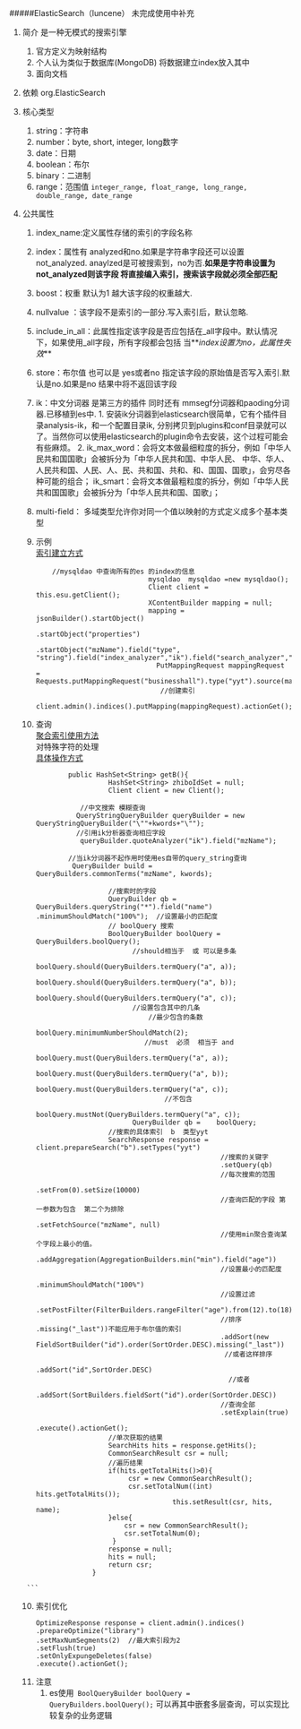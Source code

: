 #####ElasticSearch（luncene）  未完成使用中补充

1. 简介
    是一种无模式的搜索引擎 
    1. 官方定义为映射结构
    2. 个人认为类似于数据库(MongoDB) 将数据建立index放入其中 
    3. 面向文档
    
2. 依赖  org.ElasticSearch

3.  核心类型
    1.  string：字符串 
    2.  number：byte, short, integer, long数字
    3.  date：日期
    4.  boolean：布尔
    5.  binary：二进制
    6.  range：范围值 `integer_range, float_range, long_range, double_range, date_range`
    
4.  公共属性
     1.  index_name:定义属性存储的索引的字段名称
     2.  index：属性有 analyzed和no.如果是字符串字段还可以设置not_analyzed.
          anaylzed是可被搜索到，no为否.**如果是字符串设置为 not_analyzed则该字段
          将直接编入索引，搜索该字段就必须全部匹配**
     3.  boost：权重 默认为1 越大该字段的权重越大.
     4.  nullvalue ：该字段不是索引的一部分.写入索引后，默认忽略.
     5.  include_in_all：此属性指定该字段是否应包括在_all字段中。默认情况下，如果使用_all字段，所有字段都会包括
            当**_index设置为no，此属性失效_**
     6.  store：布尔值 也可以是 yes或者no 指定该字段的原始值是否写入索引.默认是no.如果是no 结果中将不返回该字段
     7.  ik：中文分词器  是第三方的插件 同时还有 mmsegf分词器和paoding分词器.已移植到es中.
                1.  安装ik分词器到elasticsearch很简单，它有个插件目录analysis-ik，和一个配置目录ik, 
                分别拷贝到plugins和conf目录就可以了。当然你可以使用elasticsearch的plugin命令去安装，这个过程可能会有些麻烦。
                2.  ik_max_word：会将文本做最细粒度的拆分，例如「中华人民共和国国歌」会被拆分为「中华人民共和国、中华人民、
                中华、华人、人民共和国、人民、人、民、共和国、共和、和、国国、国歌」，会穷尽各种可能的组合； 
                    ik_smart：会将文本做最粗粒度的拆分，例如「中华人民共和国国歌」会被拆分为「中华人民共和国、国歌」；
     8.   multi-field： 多域类型允许你对同一个值以映射的方式定义成多个基本类型  
     8.   示例 <br>
            [索引建立方式](https://blog.csdn.net/napoay/article/details/51707023)
            ```
                //mysqldao 中查询所有的es 的index的信息
                                        mysqldao  mysqldao =new mysqldao();
                                        Client client = this.esu.getClient();
                                        XContentBuilder mapping = null;
                                        mapping = jsonBuilder().startObject()
                    			        		  .startObject("properties")
                    			        		           .startObject("mzName").field("type", "string").field("index_analyzer","ik").field("search_analyzer","ik_smart").field("store",true).endObject()
                                          PutMappingRequest mappingRequest = Requests.putMappingRequest("businesshall").type("yyt").source(mapping);
                     		               //创建索引
                                           client.admin().indices().putMapping(mappingRequest).actionGet();    
           ```
                      
     9.   查询   
            [聚合索引使用方法](https://elasticsearch.cn/article/102) <br>
            对特殊字符的处理 <br>
            [具体操作方式](https://blog.csdn.net/dlm_bk/article/details/79758413)           
          ```aidl
                  public HashSet<String> getB(){
                       		HashSet<String> zhiboIdSet = null;
                       		Client client = new Client();
             		
   		             //中文搜索 模糊查询
             		QueryStringQueryBuilder queryBuilder = new QueryStringQueryBuilder("\""+kwords+"\"");
             		//引用ik分析器查询相应字段
   		             queryBuilder.quoteAnalyzer("ik").field("mzName");
        
                  //当ik分词器不起作用时使用es自带的query_string查询
                   QueryBuilder build = QueryBuilders.commonTerms("mzName", kwords);
   		
                       		//搜索时的字段
                       		QueryBuilder qb = QueryBuilders.queryString("*").field("name") .minimumShouldMatch("100%");  //设置最小的匹配度
                            // boolQuery 搜索
                            BoolQueryBuilder boolQuery = QueryBuilders.boolQuery();  
                                  //should相当于  或 可以是多条
                                      boolQuery.should(QueryBuilders.termQuery("a", a));                                                                   								   
                                      boolQuery.should(QueryBuilders.termQuery("a", b));                                                                   								   
                                      boolQuery.should(QueryBuilders.termQuery("a", c));                                                                   								   
                                  //设置包含其中的几条
                                      //最少包含的条数
                                       boolQuery.minimumNumberShouldMatch(2);
                                     //must  必须  相当于 and
                                          boolQuery.must(QueryBuilders.termQuery("a", a));
                                          boolQuery.must(QueryBuilders.termQuery("a", b));
                                          boolQuery.must(QueryBuilders.termQuery("a", c));
                                          //不包含
                                          boolQuery.mustNot(QueryBuilders.termQuery("a", c));
                                  QueryBuilder qb =    boolQuery;     
                       		//搜索的具体索引  b  类型yyt
                       		SearchResponse response = client.prepareSearch("b").setTypes("yyt")
                       		                            //搜索的关键字
                       									.setQuery(qb)
                       									//每次搜索的范围
                       									.setFrom(0).setSize(10000)
                       									//查询匹配的字段 第一参数为包含  第二个为排除
                       								    .setFetchSource("mzName", null)
             								            //使用min聚合查询某个字段上最小的值。
             								            .addAggregation(AggregationBuilders.min("min").field("age"))
                       								    //设置最小的匹配度
                       								    .minimumShouldMatch("100%")
                       								    //设置过滤
                       								    .setPostFilter(FilterBuilders.rangeFilter("age").from(12).to(18))
             								            //排序   .missing("_last"))不能应用于布尔值的索引
   								                        .addSort(new FieldSortBuilder("id").order(SortOrder.DESC).missing("_last"))
	                                                     //或者这样排序
	                                                    .addSort("id",SortOrder.DESC)
                                                          //或者
                                                        .addSort(SortBuilders.fieldSort("id").order(SortOrder.DESC))    
                       								    //查询全部
                       								    .setExplain(true)
                       								    .execute().actionGet(); 
                       		//单次获取的结果
                       		SearchHits hits = response.getHits(); 
             		        CommonSearchResult csr = null;
                       		//遍历结果
                       		if(hits.getTotalHits()>0){
             		             csr = new CommonSearchResult();
                       			 csr.setTotalNum((int) hits.getTotalHits());
                                            this.setResult(csr, hits, name);
                       		}else{
             		            csr = new CommonSearchResult();
                                csr.setTotalNum(0);
             		         }
                       		response = null;
                       		hits = null;
                       		return csr;
                       	}

         ```
     10.   索引优化
            ```aidl
            OptimizeResponse response = client.admin().indices()
            .prepareOptimize("library")
            .setMaxNumSegments(2)  //最大索引段为2
            .setFlush(true)
            .setOnlyExpungeDeletes(false)
            .execute().actionGet();

            ```
     11.  注意<br>
          1. es使用` BoolQueryBuilder boolQuery = QueryBuilders.boolQuery();` 可以再其中嵌套多层查询，可以实现比较复杂的业务逻辑